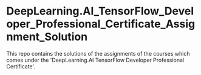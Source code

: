 # DeepLearning.AI_TensorFlow_Developer_Professional_Certificate_Assignment_Solution
This repo contains the solutions of the assignments of the courses which comes under the 'DeepLearning.AI TensorFlow Developer Professional Certificate'.
